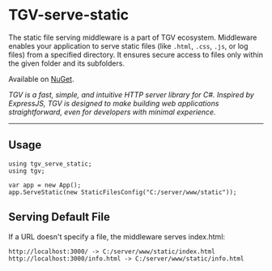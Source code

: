 # TGV-serve-static

The static file serving middleware is a part of TGV ecosystem. 
Middleware enables your application to serve static files
 (like `.html`, `.css`, `.js`, or log files) from a specified directory. 
It ensures secure access to files only within the given folder and its subfolders. 

Available on [NuGet](https://www.nuget.org/packages/tgv-serve-static/).

_TGV is a fast, simple, and intuitive HTTP server library for C#. Inspired by ExpressJS, 
TGV is designed to make building web applications straightforward, 
even for developers with minimal experience._ 

---

## **Usage**

```
using tgv_serve_static;
using tgv;

var app = new App();
app.ServeStatic(new StaticFilesConfig("C:/server/www/static"));
```

## Serving Default File
If a URL doesn't specify a file, the middleware serves index.html:

```
http://localhost:3000/ -> C:/server/www/static/index.html
http://localhost:3000/info.html -> C:/server/www/static/info.html
```
